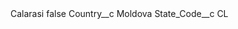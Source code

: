 <?xml version="1.0" encoding="UTF-8"?>
<CustomMetadata xmlns="http://soap.sforce.com/2006/04/metadata" xmlns:xsi="http://www.w3.org/2001/XMLSchema-instance" xmlns:xsd="http://www.w3.org/2001/XMLSchema">
    <label>Calarasi</label>
    <protected>false</protected>
    <values>
        <field>Country__c</field>
        <value xsi:type="xsd:string">Moldova</value>
    </values>
    <values>
        <field>State_Code__c</field>
        <value xsi:type="xsd:string">CL</value>
    </values>
</CustomMetadata>

